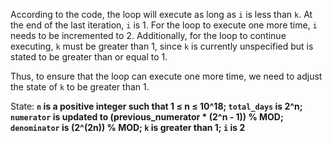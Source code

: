 According to the code, the loop will execute as long as `i` is less than `k`. At the end of the last iteration, `i` is 1. For the loop to execute one more time, `i` needs to be incremented to 2. Additionally, for the loop to continue executing, `k` must be greater than 1, since `k` is currently unspecified but is stated to be greater than or equal to 1.

Thus, to ensure that the loop can execute one more time, we need to adjust the state of `k` to be greater than 1. 

State: **`n` is a positive integer such that 1 ≤ n ≤ 10^18; `total_days` is 2^n; `numerator` is updated to (previous_numerator * (2^n - 1)) % MOD; `denominator` is (2^(2n)) % MOD; `k` is greater than 1; `i` is 2**